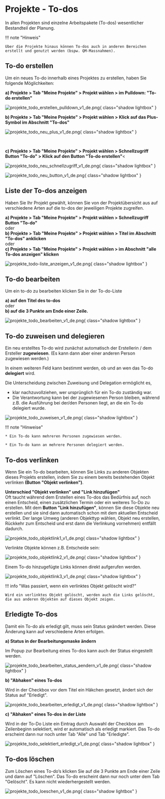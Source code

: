 # Projekte - To-dos

In allen Projekten sind einzelne Arbeitspakete (To-dos) wesentlicher Bestandteil der Planung.

!!! note "Hinweis"

    Über die Projekte hinaus können To-dos auch in anderen Bereichen erstellt und genutzt werden (bspw. QM-Massnahmen).

## To-do erstellen

Um ein neues To-do innerhalb eines Projektes zu erstellen, haben Sie folgende Möglichkeiten:

**a) Projekte > Tab "Meine Projekte" > Projekt wählen > im Pulldown: "To-do erstellen"**

![projekte_todo_erstellen_pulldown_v1_de.png](assets/projekte_todo_erstellen_pulldown_v1_de.png){ class="shadow lightbox" }

**b) Projekte > Tab "Meine Projekte" > Projekt wählen > Klick auf das Plus-Symbol im Abschnitt "To-dos"**

![projekte_todo_neu_plus_v1_de.png](assets/projekte_todo_neu_plus_v1_de.png){ class="shadow lightbox" }

<br>

**c) Projekte > Tab "Meine Projekte" > Projekt wählen > Schnellzugriff Button "To-do" > Klick auf den Button "To-do erstellen"**<

![projekte_todo_neu_schnellzugriff_v1_de.png](assets/projekte_todo_neu_schnellzugriff_v1_de.png){ class="shadow lightbox" }

![projekte_todo_neu_button_v1_de.png](assets/projekte_todo_neu_button_v1_de.png){ class="shadow lightbox" }

## Liste der To-dos anzeigen

Haben Sie Ihr Projekt gewählt, können Sie von der Projektübersicht aus auf verschiedene Arten auf die to-dos der jeweiligen Projekte zugreifen.

**a) Projekte > Tab "Meine Projekte" > Projekt wählen > Schnellzugriff Button "To-do"**<br>
oder<br>
**b) Projekte > Tab "Meine Projekte" > Projekt wählen > Titel im Abschnitt "To-dos" anklicken**<br>
oder<br>
**c) Projekte > Tab "Meine Projekte" > Projekt wählen > im Abschnitt "alle To-dos anzeigen" klicken**

![projekte_todo-liste_anzeigen_v1_de.png](assets/projekte_todo-liste_anzeigen_v1_de.png){ class="shadow lightbox" }


## To-do bearbeiten

Um ein to-do zu bearbeiten klicken Sie in der To-do-Liste

**a) auf den Titel des to-dos**<br>
oder<br>
**b) auf die 3 Punkte am Ende einer Zeile.**

![projekte_todo_bearbeiten_v1_de.png](assets/projekte_todo_bearbeiten_v1_de.png){ class="shadow lightbox" }


## To-do zuweisen und delegieren

Ein neu erstelltes To-do wird zunächst automatisch der Erstellerin / dem Ersteller **zugewiesen**. (Es kann dann aber einer anderen Person zugewiesen werden.)

In einem weiteren Feld kann bestimmt werden, ob und an wen das To-do **delegiert** wird.

Die Unterscheidung zwischen Zuweisung und Delegation ermöglicht es,<br>
- klar nachzuvollziehen, wer ursprünglich für ein To-do zuständig war.<br>
- Die Verantwortung kann bei der zugewiesenen Person bleiben, während z.B. die Ausführung bei der/den Personen liegt, an die ein To-do delegiert wurde.


![projekte_todo_zuweisen_v1_de.png](assets/projekte_todo_zuweisen_v1_de.png){ class="shadow lightbox" }

!!! note "Hinweise"

    * Ein To-do kann mehreren Personen zugewiesen werden.

    * Ein To-do kann an mehrere Personen delegiert werden.



## To-dos verlinken

Wenn Sie ein To-do bearbeiten, können Sie Links zu anderen Objekten dieses Projekts erstellen, indem Sie zu einem bereits bestehenden Objekt verlinken **(Button "Objekt verlinken")**.

**Unterschied "Objekt verlinken" und "Link hinzufügen"**<br>
Oft taucht während dem Erstellen eines To-dos das Bedürfnis auf, noch einen Entscheid, einen zusätzlichen Termin oder ein weiteres To-Do zu erstellen.
Mit dem **Button "Link hinzufügen"**, können Sie diese Objekte neu erstellen und sie sind dann automatisch schon mit dem aktuellen Entscheid verlinkt. Der lange Umweg (anderen Objekttyp wählen, Objekt neu erstellen, Rückkehr zum Entscheid und erst dann die Verlinkung vornehmen) entfällt dadurch.


![projekte_todo_objektlink1_v1_de.png](assets/projekte_todo_objektlink1_v1_de.png){ class="shadow lightbox" }

Verlinkte Objekte können z.B. Entscheide sein: 

![projekte_todo_objektlink2_v1_de.png](assets/projekte_todo_objektlink2_v1_de.png){ class="shadow lightbox" }

Einem To-do hinzugefügte Links können direkt aufgerufen werden.

![projekte_todo_objektlink3_v1_de.png](assets/projekte_todo_objektlink3_v1_de.png){ class="shadow lightbox" }


!!! info "Was passiert, wenn ein verlinktes Objekt gelöscht wird?"

    Wird ein verlinktes Objekt gelöscht, werden auch die Links gelöscht, die aus anderen Objekten auf dieses Objekt zeigen.



## Erledigte To-dos

Damit ein To-do als erledigt gilt, muss sein Status geändert werden. Diese Änderung kann auf verschiedene Arten erfolgen.

**a) Status in der Bearbeitungsmaske ändern**

Im Popup zur Bearbeitung eines To-dos kann auch der Status eingestellt werden.

![projekte_todo_bearbeiten_status_aendern_v1_de.png](assets/projekte_todo_bearbeiten_status_aendern_v1_de.png){ class="shadow lightbox" }

**b) "Abhaken" eines To-dos** 

Wird in der Checkbox vor dem Titel ein Häkchen gesetzt, ändert sich der Status auf "Erledigt".

![projekte_todo_bearbeiten_erledigt_v1_de.png](assets/projekte_todo_bearbeiten_erledigt_v1_de.png){ class="shadow lightbox" }

**c) "Abhaken" eines To-dos in der Liste**

Wird in der To-Do Liste ein Eintrag durch Auswahl der Checkbox am Zeilenbeginn selektiert, wird er automatisch als erledigt markiert.
Das To-do erscheint dann nur noch unter Tab "Alle" und Tab "Erledigte".

![projekte_todo_selektiert_erledigt_v1_de.png](assets/projekte_todo_selektiert_erledigt_v1_de.png){ class="shadow lightbox" }

## To-dos löschen

Zum Löschen eines To-do’s klicken Sie auf die 3 Punkte am Ende einer Zeile und dann auf "Löschen". Das To-do erscheint dann nur noch unter dem Tab "Gelöscht". Es kann nicht wiederhergestellt werden.

![projekte_todo_loeschen_v1_de.png](assets/projekte_todo_loeschen_v1_de.png){ class="shadow lightbox" }
